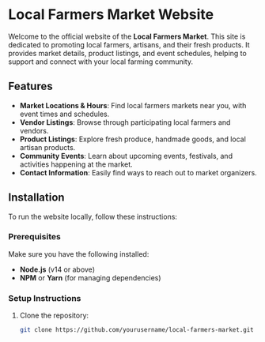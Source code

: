 # Local Farmers Market Website

Welcome to the official website of the **Local Farmers Market**. This site is dedicated to promoting local farmers, artisans, and their fresh products. It provides market details, product listings, and event schedules, helping to support and connect with your local farming community.

## Features

- **Market Locations & Hours**: Find local farmers markets near you, with event times and schedules.
- **Vendor Listings**: Browse through participating local farmers and vendors.
- **Product Listings**: Explore fresh produce, handmade goods, and local artisan products.
- **Community Events**: Learn about upcoming events, festivals, and activities happening at the market.
- **Contact Information**: Easily find ways to reach out to market organizers.

## Installation

To run the website locally, follow these instructions:

### Prerequisites

Make sure you have the following installed:
- **Node.js** (v14 or above)
- **NPM** or **Yarn** (for managing dependencies)

### Setup Instructions

1. Clone the repository:
   ```bash
   git clone https://github.com/yourusername/local-farmers-market.git
